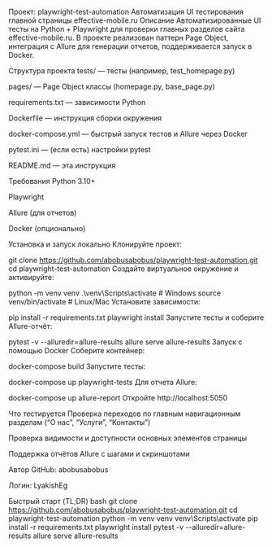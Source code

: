 Проект: playwright-test-automation
Автоматизация UI тестирования главной страницы effective-mobile.ru
Описание
Автоматизированные UI тесты на Python + Playwright для проверки главных разделов сайта effective-mobile.ru. В проекте реализован паттерн Page Object, интеграция с Allure для генерации отчетов, поддерживается запуск в Docker.

Структура проекта
tests/ — тесты (например, test_homepage.py)

pages/ — Page Object классы (homepage.py, base_page.py)

requirements.txt — зависимости Python

Dockerfile — инструкция сборки окружения

docker-compose.yml — быстрый запуск тестов и Allure через Docker

pytest.ini — (если есть) настройки pytest

README.md — эта инструкция

Требования
Python 3.10+

Playwright

Allure (для отчетов)

Docker (опционально)

Установка и запуск локально
Клонируйте проект:

git clone https://github.com/abobusabobus/playwright-test-automation.git
cd playwright-test-automation
Cоздайте виртуальное окружение и активируйте:

python -m venv venv
.\venv\Scripts\activate         # Windows
source venv/bin/activate        # Linux/Mac
Установите зависимости:

pip install -r requirements.txt
playwright install
Запустите тесты и соберите Allure-отчёт:

pytest -v --alluredir=allure-results
allure serve allure-results
Запуск с помощью Docker
Соберите контейнер:

docker-compose build
Запустите тесты:

docker-compose up playwright-tests
Для отчета Allure:

docker-compose up allure-report
Откройте http://localhost:5050

Что тестируется
Проверка переходов по главным навигационным разделам (“О нас”, “Услуги”, “Контакты”)

Проверка видимости и доступности основных элементов страницы

Поддержка отчётов Allure с шагами и скриншотами

Автор
GitHub: abobusabobus

Логин: LyakishEg

Быстрый старт (TL;DR)
bash
git clone https://github.com/abobusabobus/playwright-test-automation.git
cd playwright-test-automation
python -m venv venv
venv\Scripts\activate
pip install -r requirements.txt
playwright install
pytest -v --alluredir=allure-results
allure serve allure-results
